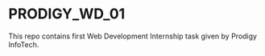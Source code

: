 # PRODIGY_WD_01
This repo contains first Web Development Internship task given by Prodigy InfoTech.
